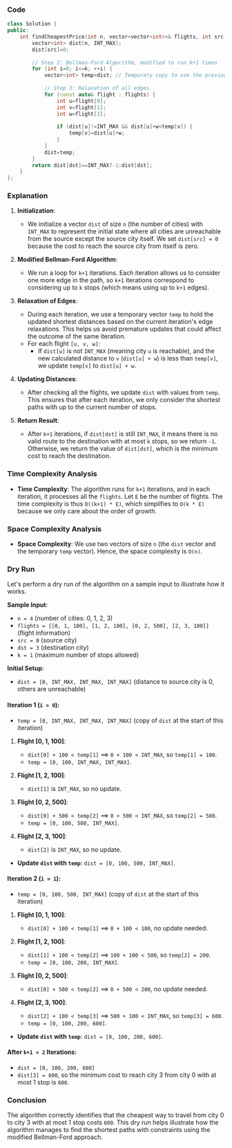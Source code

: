### Code
```cpp
class Solution {
public:
    int findCheapestPrice(int n, vector<vector<int>>& flights, int src, int dst, int k) {
        vector<int> dist(n, INT_MAX);
        dist[src]=0;
        
        // Step 2: Bellman-Ford Algorithm, modified to run k+1 times
        for (int i=0; i<=k; ++i) {
            vector<int> temp=dist; // Temporary copy to use the previous state
            
            // Step 3: Relaxation of all edges
            for (const auto& flight : flights) {
                int u=flight[0];
                int v=flight[1];
                int w=flight[2];
                
                if (dist[u]!=INT_MAX && dist[u]+w<temp[v]) {
                    temp[v]=dist[u]+w;
                }
            }
            dist=temp;
        }
        return dist[dst]==INT_MAX?-1:dist[dst];
    }
};
```

### Explanation

1. **Initialization**:
   - We initialize a vector `dist` of size `n` (the number of cities) with `INT_MAX` to represent the initial state where all cities are unreachable from the source except the source city itself. We set `dist[src] = 0` because the cost to reach the source city from itself is zero.

2. **Modified Bellman-Ford Algorithm**:
   - We run a loop for `k+1` iterations. Each iteration allows us to consider one more edge in the path, so `k+1` iterations correspond to considering up to `k` stops (which means using up to `k+1` edges).
   
3. **Relaxation of Edges**:
   - During each iteration, we use a temporary vector `temp` to hold the updated shortest distances based on the current iteration's edge relaxations. This helps us avoid premature updates that could affect the outcome of the same iteration.
   - For each flight `[u, v, w]`:
     - If `dist[u]` is not `INT_MAX` (meaning city `u` is reachable), and the new calculated distance to `v` (`dist[u] + w`) is less than `temp[v]`, we update `temp[v]` to `dist[u] + w`.

4. **Updating Distances**:
   - After checking all the flights, we update `dist` with values from `temp`. This ensures that after each iteration, we only consider the shortest paths with up to the current number of stops.

5. **Return Result**:
   - After `k+1` iterations, if `dist[dst]` is still `INT_MAX`, it means there is no valid route to the destination with at most `k` stops, so we return `-1`. Otherwise, we return the value of `dist[dst]`, which is the minimum cost to reach the destination.

### Time Complexity Analysis

- **Time Complexity**: The algorithm runs for `k+1` iterations, and in each iteration, it processes all the `flights`. Let `E` be the number of flights. The time complexity is thus `O((k+1) * E)`, which simplifies to `O(k * E)` because we only care about the order of growth.

### Space Complexity Analysis

- **Space Complexity**: We use two vectors of size `n` (the `dist` vector and the temporary `temp` vector). Hence, the space complexity is `O(n)`.

### Dry Run

Let's perform a dry run of the algorithm on a sample input to illustrate how it works.

**Sample Input**:

- `n = 4` (number of cities: 0, 1, 2, 3)
- `flights = [[0, 1, 100], [1, 2, 100], [0, 2, 500], [2, 3, 100]]` (flight information)
- `src = 0` (source city)
- `dst = 3` (destination city)
- `k = 1` (maximum number of stops allowed)

**Initial Setup**:

- `dist = [0, INT_MAX, INT_MAX, INT_MAX]` (distance to source city is 0, others are unreachable)
  
#### Iteration 1 (`i = 0`):

- `temp = [0, INT_MAX, INT_MAX, INT_MAX]` (copy of `dist` at the start of this iteration)

1. **Flight [0, 1, 100]**:
   - `dist[0] + 100 < temp[1]` ⟹ `0 + 100 < INT_MAX`, so `temp[1] = 100`.
   - `temp = [0, 100, INT_MAX, INT_MAX]`.

2. **Flight [1, 2, 100]**:
   - `dist[1]` is `INT_MAX`, so no update.

3. **Flight [0, 2, 500]**:
   - `dist[0] + 500 < temp[2]` ⟹ `0 + 500 < INT_MAX`, so `temp[2] = 500`.
   - `temp = [0, 100, 500, INT_MAX]`.

4. **Flight [2, 3, 100]**:
   - `dist[2]` is `INT_MAX`, so no update.

- **Update `dist` with `temp`**: `dist = [0, 100, 500, INT_MAX]`.

#### Iteration 2 (`i = 1`):

- `temp = [0, 100, 500, INT_MAX]` (copy of `dist` at the start of this iteration)

1. **Flight [0, 1, 100]**:
   - `dist[0] + 100 < temp[1]` ⟹ `0 + 100 < 100`, no update needed.

2. **Flight [1, 2, 100]**:
   - `dist[1] + 100 < temp[2]` ⟹ `100 + 100 < 500`, so `temp[2] = 200`.
   - `temp = [0, 100, 200, INT_MAX]`.

3. **Flight [0, 2, 500]**:
   - `dist[0] + 500 < temp[2]` ⟹ `0 + 500 < 200`, no update needed.

4. **Flight [2, 3, 100]**:
   - `dist[2] + 100 < temp[3]` ⟹ `500 + 100 < INT_MAX`, so `temp[3] = 600`.
   - `temp = [0, 100, 200, 600]`.

- **Update `dist` with `temp`**: `dist = [0, 100, 200, 600]`.

#### After `k+1 = 2` Iterations:

- `dist = [0, 100, 200, 600]`
- `dist[3] = 600`, so the minimum cost to reach city 3 from city 0 with at most 1 stop is `600`.

### Conclusion

The algorithm correctly identifies that the cheapest way to travel from city 0 to city 3 with at most 1 stop costs `600`. This dry run helps illustrate how the algorithm manages to find the shortest paths with constraints using the modified Bellman-Ford approach.

